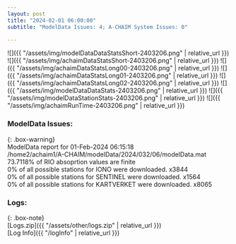 ```yaml
---
layout: post
title: "2024-02-01 06:00:00"
subtitle: "ModelData Issues: 4; A-CHAIM System Issues: 0"

---
```


![]({{ "/assets/img/modelDataDataStatsShort-2403206.png" | relative_url }})
![]({{ "/assets/img/achaimDataStatsShort-2403206.png" | relative_url }})
![]({{ "/assets/img/achaimDataStatsLong00-2403206.png" | relative_url }})
![]({{ "/assets/img/achaimDataStatsLong01-2403206.png" | relative_url }})
![]({{ "/assets/img/achaimDataStatsLong02-2403206.png" | relative_url }})
![]({{ "/assets/img/modelDataDataStats-2403206.png" | relative_url }})
![]({{ "/assets/img/modelDataStationStats-2403206.png" | relative_url }})
![]({{ "/assets/img/achaimRunTime-2403206.png" | relative_url }})


### ModelData Issues:  
  
{: .box-warning}  
 ModelData report for 01-Feb-2024 06:15:18   
 /home2/achaim1/A-CHAIM/modelData/2024/032/06/modelData.mat   
 73.7118% of RIO absoprtion values are finite   
 0% of all possible stations for IONO were downloaded. x3844   
 0% of all possible stations for SENTINEL were downloaded. x1564   
 0% of all possible stations for KARTVERKET were downloaded. x8065   
  


### Logs:  
  
{: .box-note}  
[Logs.zip]({{ "/assets/other/logs.zip" | relative_url }})  
[Log Info]({{ "/logInfo" | relative_url }})  
